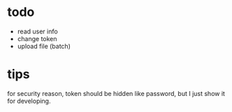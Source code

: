 # todo

- read user info
- change token
- upload file (batch)

# tips

for security reason, token should be hidden like password, but I just show it for developing.